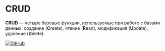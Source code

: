 # CRUD
**CRUD** — четыре базовые функции, используемые при работе с базами данных: создание (**C**reate), чтение (**R**ead), модификация (**U**pdate), удаление (**D**elete).

[![GitHub](https://img.shields.io/badge/-Мой_GitHub-333?style=for-the-badge&logo=GitHub&logoColor=fff)](https://github.com/morphIsmail)